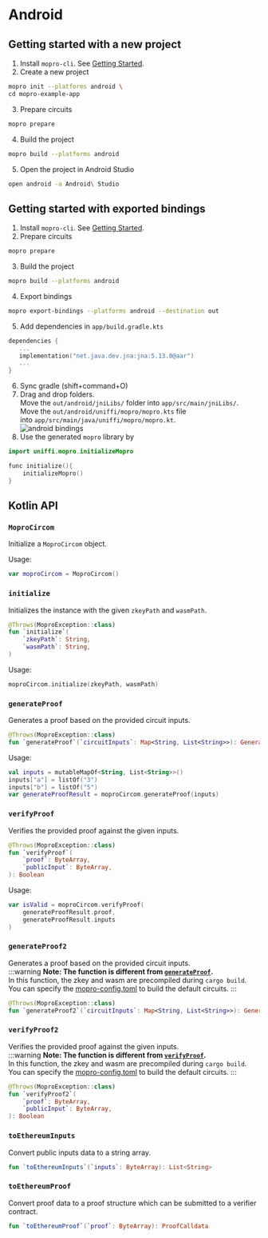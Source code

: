 # Android

## Getting started with a new project

1. Install `mopro-cli`. See [Getting Started](../getting-started#install-dependencies).
2. Create a new project

```sh
mopro init --platforms android \
cd mopro-example-app
```

3. Prepare circuits

```sh
mopro prepare
```

4. Build the project

```sh
mopro build --platforms android
```

5. Open the project in Android Studio

```sh
open android -a Android\ Studio
```

## Getting started with exported bindings

1. Install `mopro-cli`. See [Getting Started](../getting-started#install-dependencies).
2. Prepare circuits

```sh
mopro prepare
```

3. Build the project

```sh
mopro build --platforms android
```

4. Export bindings

```sh
mopro export-bindings --platforms android --destination out
```

5. Add dependencies in `app/build.gradle.kts`

```kotlin
dependencies {
   ...
   implementation("net.java.dev.jna:jna:5.13.0@aar")
   ...
}
```

6. Sync gradle (shift+command+O)
7. Drag and drop folders. <br/>
   Move the `out/android/jniLibs/` folder into `app/src/main/jniLibs/`.<br/>
   Move the `out/android/uniffi/mopro/mopro.kts` file into `app/src/main/java/uniffi/mopro/mopro.kt`.<br/>
   ![android bindings](/img/android-bindings.png)
8. Use the generated `mopro` library by

```kotlin
import uniffi.mopro.initializeMopro

func initialize(){
	initializeMopro()
}
```

## Kotlin API

### `MoproCircom`

Initialize a `MoproCircom` object. <br/>

Usage:

```kotlin
var moproCircom = MoproCircom()
```

### `initialize`

Initializes the instance with the given `zkeyPath` and `wasmPath`.

```kotlin
@Throws(MoproException::class)
fun `initialize`(
    `zkeyPath`: String,
    `wasmPath`: String,
)
```

Usage:

```kotlin
moproCircom.initialize(zkeyPath, wasmPath)
```

### `generateProof`

Generates a proof based on the provided circuit inputs.

```kotlin
@Throws(MoproException::class)
fun `generateProof`(`circuitInputs`: Map<String, List<String>>): GenerateProofResult
```

Usage:

```kotlin
val inputs = mutableMapOf<String, List<String>>()
inputs["a"] = listOf("3")
inputs["b"] = listOf("5")
var generateProofResult = moproCircom.generateProof(inputs)
```

### `verifyProof`

Verifies the provided proof against the given inputs.

```kotlin
@Throws(MoproException::class)
fun `verifyProof`(
    `proof`: ByteArray,
    `publicInput`: ByteArray,
): Boolean
```

Usage:

```kotlin
var isValid = moproCircom.verifyProof(
	generateProofResult.proof,
	generateProofResult.inputs
)
```

### `generateProof2`

Generates a proof based on the provided circuit inputs.<br/>
:::warning
**Note: The function is different from [`generateProof`](#generateproof).** <br/>
In this function, the zkey and wasm are precompiled during `cargo build`. <br/>
You can specify the [mopro-config.toml](configuration) to build the default circuits.
:::

```kotlin
@Throws(MoproException::class)
fun `generateProof2`(`circuitInputs`: Map<String, List<String>>): GenerateProofResult
```

### `verifyProof2`

Verifies the provided proof against the given inputs.<br/>
:::warning
**Note: The function is different from [`verifyProof`](#verifyproof).** <br/>
In this function, the zkey and wasm are precompiled during `cargo build`. <br/>
You can specify the [mopro-config.toml](configuration) to build the default circuits.
:::

```kotlin
@Throws(MoproException::class)
fun `verifyProof2`(
    `proof`: ByteArray,
    `publicInput`: ByteArray,
): Boolean
```

### `toEthereumInputs`

Convert public inputs data to a string array.

```kotlin
fun `toEthereumInputs`(`inputs`: ByteArray): List<String>
```

### `toEthereumProof`

Convert proof data to a proof structure which can be submitted to a verifier contract.

```kotlin
fun `toEthereumProof`(`proof`: ByteArray): ProofCalldata
```
